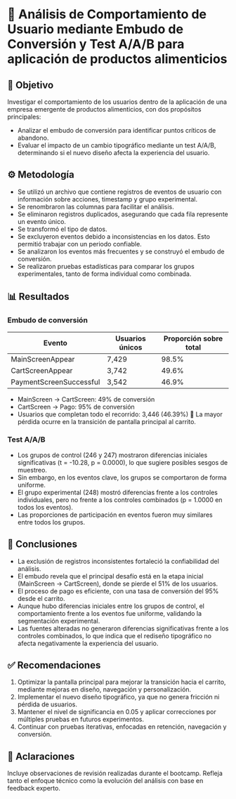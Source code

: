# 🧪 Análisis de Comportamiento de Usuario mediante Embudo de Conversión y Test A/A/B para aplicación de productos alimenticios
## 🎯 Objetivo
Investigar el comportamiento de los usuarios dentro de la aplicación de una empresa emergente de productos alimenticios, con dos propósitos principales:
- Analizar el embudo de conversión para identificar puntos críticos de abandono.
- Evaluar el impacto de un cambio tipográfico mediante un test A/A/B, determinando si el nuevo diseño afecta la experiencia del usuario.

## ⚙️ Metodología
- Se utilizó un archivo que contiene registros de eventos de usuario con información sobre acciones, timestamp y grupo experimental.
- Se renombraron las columnas para facilitar el análisis. 
- Se eliminaron registros duplicados, asegurando que cada fila represente un evento único.
- Se transformó el tipo de datos. 
- Se excluyeron eventos debido a inconsistencias en los datos. Esto permitió trabajar con un periodo confiable.
- Se analizaron los eventos más frecuentes y se construyó el embudo de conversión.
- Se realizaron pruebas estadísticas para comparar los grupos experimentales, tanto de forma individual como combinada.

## 📊 Resultados
### Embudo de conversión
| Evento                   | Usuarios únicos | Proporción sobre total |
|--------------------------|------------------|-------------------------|
| MainScreenAppear         | 7,429            | 98.5%                   |
| CartScreenAppear         | 3,742            | 49.6%                   |
| PaymentScreenSuccessful  | 3,542            | 46.9%                   |

- MainScreen → CartScreen: 49% de conversión  
- CartScreen → Pago: 95% de conversión  
- Usuarios que completan todo el recorrido: 3,446 (46.39%)
📌 La mayor pérdida ocurre en la transición de pantalla principal al carrito.

### Test A/A/B
- Los grupos de control (246 y 247) mostraron diferencias iniciales significativas (t = -10.28, p = 0.0000), lo que sugiere posibles sesgos de muestreo.
- Sin embargo, en los eventos clave, los grupos se comportaron de forma uniforme.
- El grupo experimental (248) mostró diferencias frente a los controles individuales, pero no frente a los controles combinados (p = 1.0000 en todos los eventos).
- Las proporciones de participación en eventos fueron muy similares entre todos los grupos.

## 🧾 Conclusiones
- La exclusión de registros inconsistentes fortaleció la confiabilidad del análisis.
- El embudo revela que el principal desafío está en la etapa inicial (MainScreen → CartScreen), donde se pierde el 51% de los usuarios.
- El proceso de pago es eficiente, con una tasa de conversión del 95% desde el carrito.
- Aunque hubo diferencias iniciales entre los grupos de control, el comportamiento frente a los eventos fue uniforme, validando la segmentación experimental.
- Las fuentes alteradas no generaron diferencias significativas frente a los controles combinados, lo que indica que el rediseño tipográfico no afecta negativamente la experiencia del usuario.

## ✅ Recomendaciones
1. Optimizar la pantalla principal para mejorar la transición hacia el carrito, mediante mejoras en diseño, navegación y personalización.
2. Implementar el nuevo diseño tipográfico, ya que no genera fricción ni pérdida de usuarios.
3. Mantener el nivel de significancia en 0.05 y aplicar correcciones por múltiples pruebas en futuros experimentos.
4. Continuar con pruebas iterativas, enfocadas en retención, navegación y conversión.

## 🌟 Aclaraciones
Incluye observaciones de revisión realizadas durante el bootcamp. Refleja tanto el enfoque técnico como la evolución del análisis con base en feedback experto.
